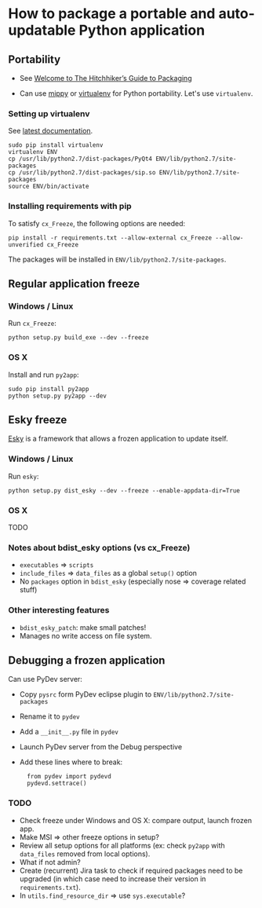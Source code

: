 # How to package a portable and auto-updatable Python application

## Portability

- See [Welcome to The Hitchhiker’s Guide to Packaging](http://guide.python-distribute.org/)

- Can use [mippy](https://pypi.python.org/pypi/myppy) or [virtualenv](https://virtualenv.pypa.io/en/latest/virtualenv.html) for Python portability. Let's use `virtualenv`.

### Setting up virtualenv

See [latest documentation](https://virtualenv.pypa.io/en/latest/).

    sudo pip install virtualenv
    virtualenv ENV
    cp /usr/lib/python2.7/dist-packages/PyQt4 ENV/lib/python2.7/site-packages
    cp /usr/lib/python2.7/dist-packages/sip.so ENV/lib/python2.7/site-packages
    source ENV/bin/activate

### Installing requirements with pip

To satisfy `cx_Freeze`, the following options are needed:

    pip install -r requirements.txt --allow-external cx_Freeze --allow-unverified cx_Freeze

The packages will be installed in `ENV/lib/python2.7/site-packages`.

## Regular application freeze

### Windows / Linux

Run `cx_Freeze`:

    python setup.py build_exe --dev --freeze

### OS X

Install and run `py2app`:

    sudo pip install py2app
    python setup.py py2app --dev

## Esky freeze

[Esky](https://pypi.python.org/pypi/esky) is a framework that allows a frozen application to update itself.

### Windows / Linux

Run `esky`:

    python setup.py dist_esky --dev --freeze --enable-appdata-dir=True

### OS X

TODO

### Notes about bdist_esky options (vs cx_Freeze)

- `executables` => `scripts`
- `include_files` => `data_files` as a global `setup()` option
- No `packages` option in `bdist_esky` (especially nose => coverage related stuff)

### Other interesting features

- `bdist_esky_patch`: make small patches!
- Manages no write access on file system.

## Debugging a frozen application

Can use PyDev server:

- Copy `pysrc` form PyDev eclipse plugin to `ENV/lib/python2.7/site-packages`
- Rename it to `pydev`
- Add a `__init__.py` file in `pydev` 
- Launch PyDev server from the Debug perspective
- Add these lines where to break:

        from pydev import pydevd
        pydevd.settrace()

### TODO

- Check freeze under Windows and OS X: compare output, launch frozen app.
- Make MSI => other freeze options in setup?
- Review all setup options for all platforms (ex: check `py2app` with `data_files` removed from local options).
- What if not admin?
- Create (recurrent) Jira task to check if required packages need to be upgraded (in which case need to increase their version in `requirements.txt`).
- In `utils.find_resource_dir` => use `sys.executable`?
